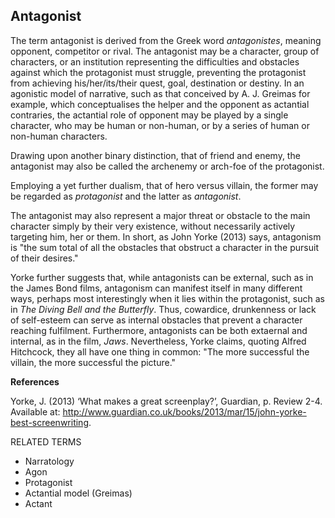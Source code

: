 ## Antagonist

The term antagonist is derived from the Greek word _antagonistes_, meaning opponent, competitor or rival. The antagonist may be a character, group of characters, or an institution representing the difficulties and obstacles against which the protagonist must struggle, preventing the protagonist from achieving his/her/its/their quest, goal, destination or destiny. In an agonistic model of narrative, such as that conceived by A. J. Greimas for example, which conceptualises the helper and the opponent as actantial contraries, the actantial role of opponent may be played by a single character, who may be human or non-human, or by a series of human or non-human characters. 

Drawing upon another binary distinction, that of friend and enemy, the antagonist may also be called the archenemy or arch-foe of the protagonist.

Employing a yet further dualism, that of hero versus villain, the former may be regarded as _protagonist_ and the latter as _antagonist_.

The antagonist may also represent a major threat or obstacle to the main character simply by their very existence, without necessarily actively targeting him, her or them. In short, as John Yorke (2013) says, antagonism is "the sum total of all the obstacles that obstruct a character in the pursuit of their desires."

Yorke further suggests that, while antagonists can be external, such as in the James Bond films, antagonism can manifest itself in many different ways, perhaps most interestingly when it lies within the protagonist, such as in _The Diving Bell and the Butterfly_. Thus, cowardice, drunkenness or lack of self-esteem can serve as internal obstacles that prevent a character reaching fulfilment. Furthermore, antagonists can be both extaernal and internal, as in the film, _Jaws_. Nevertheless, Yorke claims, quoting Alfred Hitchcock, they all have one thing in common: "The more successful the villain, the more successful the picture."

**References**

Yorke, J. (2013) ‘What makes a great screenplay?’, Guardian, p. Review 2-4. Available at: http://www.guardian.co.uk/books/2013/mar/15/john-yorke-best-screenwriting.

RELATED TERMS

* Narratology
* Agon
* Protagonist
* Actantial model (Greimas)
* Actant

